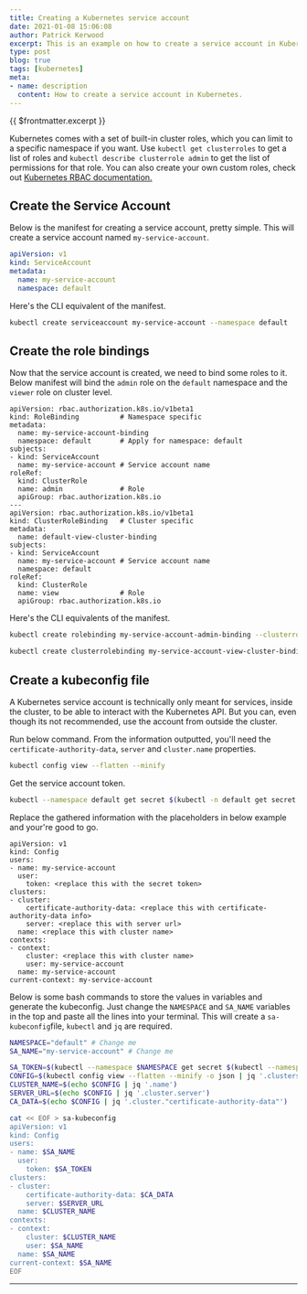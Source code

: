 ```yaml
---
title: Creating a Kubernetes service account
date: 2021-01-08 15:06:08
author: Patrick Kerwood
excerpt: This is an example on how to create a service account in Kubernetes, with a couple of role bindings. I'll also show how to create a kubeconfig file to use the service account with kubectl.
type: post
blog: true
tags: [kubernetes]
meta:
- name: description
  content: How to create a service account in Kubernetes.
---
```

{{ $frontmatter.excerpt }}


Kubernetes comes with a set of built-in cluster roles, which you can limit to a specific namespace if you want. Use `kubectl get clusterroles` to get a list of roles and `kubectl describe clusterrole admin` to get the list of permissions for that role. You can also create your own custom roles, check out [Kubernetes RBAC documentation.](https://kubernetes.io/docs/reference/access-authn-authz/rbac/#role-and-clusterrole)

## Create the Service Account
Below is the manifest for creating a service account, pretty simple. This will create a service account named `my-service-account`.
```yaml
apiVersion: v1
kind: ServiceAccount
metadata:
  name: my-service-account
  namespace: default
```

Here's the CLI equivalent of the manifest.
```sh
kubectl create serviceaccount my-service-account --namespace default
```

## Create the role bindings 
Now that the service account is created, we need to bind some roles to it. Below manifest will bind the `admin` role on the `default` namespace and the `viewer` role on cluster level.
```yaml{2,5,8,11,15,20,24}
apiVersion: rbac.authorization.k8s.io/v1beta1
kind: RoleBinding          # Namespace specific
metadata:
  name: my-service-account-binding
  namespace: default       # Apply for namespace: default
subjects:
- kind: ServiceAccount
  name: my-service-account # Service account name
roleRef:
  kind: ClusterRole
  name: admin              # Role
  apiGroup: rbac.authorization.k8s.io
---
apiVersion: rbac.authorization.k8s.io/v1beta1
kind: ClusterRoleBinding   # Cluster specific
metadata:
  name: default-view-cluster-binding
subjects:
- kind: ServiceAccount
  name: my-service-account # Service account name
  namespace: default
roleRef:
  kind: ClusterRole
  name: view               # Role
  apiGroup: rbac.authorization.k8s.io
```

Here's the CLI equivalents of the manifest.
```sh
kubectl create rolebinding my-service-account-admin-binding --clusterrole=admin --serviceaccount=default:my-service-account --namespace default
```
```sh
kubectl create clusterrolebinding my-service-account-view-cluster-binding --clusterrole=viewer --serviceaccount=default:my-service-account
```
## Create a kubeconfig file
A Kubernetes service account is technically only meant for services, inside the cluster, to be able to interact with the Kubernetes API. But you can, even though its not recommended, use the account from outside the cluster.

Run below command. From the information outputted, you'll need the `certificate-authority-data`, `server` and `cluster.name` properties.
```sh
kubectl config view --flatten --minify
```

Get the service account token.
```sh
kubectl --namespace default get secret $(kubectl -n default get secret | grep my-service-account | awk '{print $1}') -o json | jq -r '.data.token' | base64 -d
```

Replace the gathered information with the placeholders in below example and your're good to go. 
```yaml{6,9,10,11,14}
apiVersion: v1
kind: Config
users:
- name: my-service-account
  user:
    token: <replace this with the secret token>
clusters:
- cluster:
    certificate-authority-data: <replace this with certificate-authority-data info>
    server: <replace this with server url>
  name: <replace this with cluster name>
contexts:
- context:
    cluster: <replace this with cluster name>
    user: my-service-account
  name: my-service-account
current-context: my-service-account
```

Below is some bash commands to store the values in variables and generate the kubeconfig. Just change the `NAMESPACE` and `SA_NAME` variables in the top and paste all the lines into your terminal. This will create a `sa-kubeconfig`file, `kubectl` and `jq` are required.
```sh
NAMESPACE="default" # Change me
SA_NAME="my-service-account" # Change me

SA_TOKEN=$(kubectl --namespace $NAMESPACE get secret $(kubectl --namespace $NAMESPACE get secret | grep $SA_NAME | awk '{print $1}') -o json | jq -r '.data.token' | base64 -d)
CONFIG=$(kubectl config view --flatten --minify -o json | jq '.clusters[0]')
CLUSTER_NAME=$(echo $CONFIG | jq '.name')
SERVER_URL=$(echo $CONFIG | jq '.cluster.server')
CA_DATA=$(echo $CONFIG | jq '.cluster."certificate-authority-data"')

cat << EOF > sa-kubeconfig
apiVersion: v1
kind: Config
users:
- name: $SA_NAME
  user:
    token: $SA_TOKEN
clusters:
- cluster:
    certificate-authority-data: $CA_DATA
    server: $SERVER_URL
  name: $CLUSTER_NAME
contexts:
- context:
    cluster: $CLUSTER_NAME
    user: $SA_NAME
  name: $SA_NAME
current-context: $SA_NAME
EOF
```

---